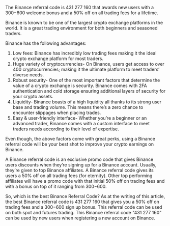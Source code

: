  The Binance referral code is 431 277 160 that awards new users with a $300-$600 welcome bonus and a 50% off on all trading fees for a lifetime.
 
Binance is known to be one of the largest crypto exchange platforms in the world. It is a great trading environment for both beginners and seasoned traders.

Binance has the following advantages: 
1.	Low fees: Binance has incredibly low trading fees making it the ideal crypto exchange platform for most traders.
2.	Huge variety of cryptocurrencies- On Binance, users get access to over 400 cryptocurrencies; making it the ultimate platform to meet traders’ diverse needs.
3.	Robust security- One of the most important factors that determine the value of a crypto exchange is security. Binance comes with 2FA authentication and cold storage ensuring additional layers of security for your crypto assets.
4.	Liquidity- Binance boasts of a high liquidity all thanks to its strong user base and trading volume. This means there’s a zero chance to encounter slippages when placing trades.
5.	Easy & user-friendly interface- Whether you’re a beginner or an advanced trader, Binance comes with a custom interface to meet traders needs according to their level of expertise.

Even though, the above factors come with great perks, using a Binance referral code will be your best shot to improve your crypto earnings on Binance.

A Binance referral code is an exclusive promo code that gives Binance users discounts when they’re signing up for a Binance account.
Usually, they’re given to top Binance affiliates. A Binance referral code gives its users a 50% off on all trading fees (for eternity).
Other top performing affiliates will have a promo code with that initial 50% off on trading fees and with a bonus on top of it ranging from $300-$600.

So, which is the best Binance Referral Code?
As at the writing of this article, the best Binance referral code is 431 277 160 that gives you a 50% off on trading fees and a $300-$600 sign up bonus.
This referral code can be used on both spot and futures trading. This Binance referral code "431 277 160" can be used by new users when registering a new account on Binance.
